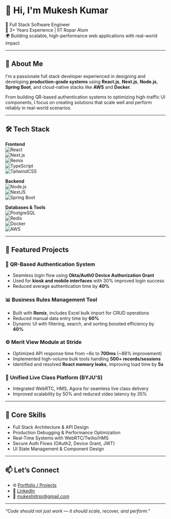 # 👋 Hi, I'm Mukesh Kumar

🎯 Full Stack Software Engineer  
💼 3+ Years Experience | IIT Ropar Alum  
🌍 Building scalable, high-performance web applications with real-world impact

---

## 🚀 About Me

I'm a passionate full stack developer experienced in designing and developing **production-grade systems** using **React.js**, **Next.js**, **Node.js**, **Spring Boot**, and cloud-native stacks like **AWS** and **Docker**.

From building QR-based authentication systems to optimizing high-traffic UI components, I focus on creating solutions that scale well and perform reliably in real-world scenarios.

---

## 🛠 Tech Stack

**Frontend**  
![React](https://img.shields.io/badge/React.js-61DAFB?logo=react&logoColor=white&style=flat)  
![Next.js](https://img.shields.io/badge/Next.js-000000?logo=next.js&logoColor=white&style=flat)  
![Remix](https://img.shields.io/badge/Remix-000000?logo=remix&logoColor=white&style=flat)  
![TypeScript](https://img.shields.io/badge/TypeScript-3178C6?logo=typescript&logoColor=white&style=flat)  
![TailwindCSS](https://img.shields.io/badge/TailwindCSS-38B2AC?logo=tailwind-css&logoColor=white&style=flat)

**Backend**  
![Node.js](https://img.shields.io/badge/Node.js-339933?logo=node.js&logoColor=white&style=flat)  
![NestJS](https://img.shields.io/badge/NestJS-E0234E?logo=nestjs&logoColor=white&style=flat)  
![Spring Boot](https://img.shields.io/badge/Spring_Boot-6DB33F?logo=spring-boot&logoColor=white&style=flat)  

**Databases & Tools**  
![PostgreSQL](https://img.shields.io/badge/PostgreSQL-4169E1?logo=postgresql&logoColor=white&style=flat)  
![Redis](https://img.shields.io/badge/Redis-DC382D?logo=redis&logoColor=white&style=flat)  
![Docker](https://img.shields.io/badge/Docker-2496ED?logo=docker&logoColor=white&style=flat)  
![AWS](https://img.shields.io/badge/AWS-FF9900?logo=amazon-aws&logoColor=white&style=flat)  

---

## 📌 Featured Projects

### 🔐 **QR-Based Authentication System**
- Seamless login flow using **Okta/Auth0 Device Authorization Grant**
- Used for **kiosk and mobile interfaces** with 30% improved login success
- Reduced average authentication time by **40%**

### 📊 **Business Rules Management Tool**
- Built with **Remix**, includes Excel bulk import for CRUD operations
- Reduced manual data entry time by **60%**
- Dynamic UI with filtering, search, and sorting boosted efficiency by **40%**

### ⚙️ **Merit View Module at Stride**
- Optimized API response time from ~6s to **700ms** (~88% improvement)
- Implemented high-volume bulk tools handling **500+ records/sessions**
- Identified and resolved **React memory leaks**, improving load time by **5x**

### 🎥 **Unified Live Class Platform (BYJU'S)**
- Integrated WebRTC, HMS, Agora for seamless live class delivery
- Improved scalability by 50% and reduced video latency by 35%

---

## 🧠 Core Skills

- Full Stack Architecture & API Design
- Production Debugging & Performance Optimization
- Real-Time Systems with WebRTC/Twilio/HMS
- Secure Auth Flows (OAuth2, Device Grant, JWT)
- UI State Management & Component Design

---

## 📫 Let’s Connect

- 🌐 [Portfolio / Projects](https://github.com/Mukeshiit422)
- 💼 [LinkedIn](https://www.linkedin.com/in/mukesh-kumar)
- 📧 mukeshiitrpr@gmail.com

---

_“Code should not just work — it should scale, recover, and perform.”_


